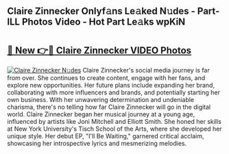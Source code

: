 ## Claire Zinnecker Onlyf𝚊ns Le𝚊ked N𝚞des - Part-lLL Photos Video - Hot Part Le𝚊ks wpKiN

# <h2><a href="http://ac13566.deff.icu/?id=Claire+Zinnecker">🔗 New 👉🔴 Claire Zinnecker VIDEO Photos</a></h2>

[![Claire Zinnecker N𝚞des](https://i.imgur.com/rIISA9y.gif)](http://ac13566.deff.icu/?id=Claire+Zinnecker)
Claire Zinnecker's social media journey is far from over. She continues to create content, engage with her fans, and explore new opportunities. Her future plans include expanding her brand, collaborating with more influencers and brands, and potentially starting her own business. With her unwavering determination and undeniable charisma, there's no telling how far Claire Zinnecker will go in the digital world. Claire Zinnecker began her musical journey at a young age, influenced by artists like Joni Mitchell and Elliott Smith. She honed her skills at New York University's Tisch School of the Arts, where she developed her unique style. Her debut EP, "I'll Be Waiting," garnered critical acclaim, showcasing her introspective lyrics and mesmerizing melodies.
